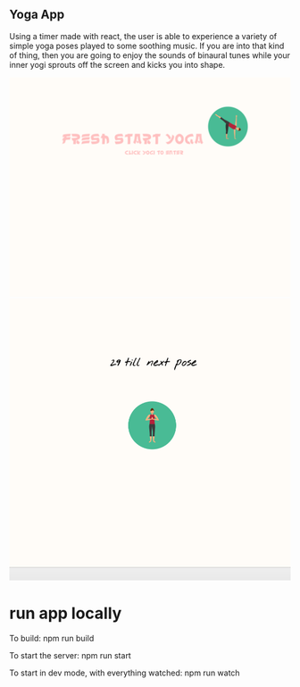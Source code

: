 
## Yoga App 

Using a timer made with react, the user is able to experience a variety of simple yoga poses played to some soothing music.
If you are into that kind of thing, then you are going to enjoy the sounds of binaural tunes while your inner yogi sprouts off the screen and kicks you into shape. 

![full page](/freshStartIntroPage.png)
![full page](/freshStartMainPage.png)

# run app locally

To build: npm run build

To start the server: npm run start

To start in dev mode, with everything watched: npm run watch
